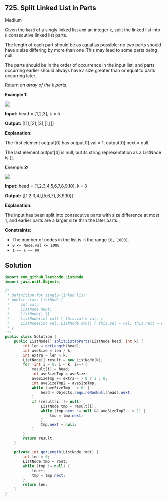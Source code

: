 ## 725\. Split Linked List in Parts

Medium

Given the `head` of a singly linked list and an integer `k`, split the linked list into `k` consecutive linked list parts.

The length of each part should be as equal as possible: no two parts should have a size differing by more than one. This may lead to some parts being null.

The parts should be in the order of occurrence in the input list, and parts occurring earlier should always have a size greater than or equal to parts occurring later.

Return _an array of the_ `k` _parts_.

**Example 1:**

![](https://assets.leetcode.com/uploads/2021/06/13/split1-lc.jpg)

**Input:** head = [1,2,3], k = 5

**Output:** [[1],[2],[3],[],[]]

**Explanation:** 

The first element output[0] has output[0].val = 1, output[0].next = null. 

The last element output[4] is null, but its string representation as a ListNode is [].

**Example 2:**

![](https://assets.leetcode.com/uploads/2021/06/13/split2-lc.jpg)

**Input:** head = [1,2,3,4,5,6,7,8,9,10], k = 3

**Output:** [[1,2,3,4],[5,6,7],[8,9,10]]

**Explanation:** 

The input has been split into consecutive parts with size difference at most 1, and earlier parts are a larger size than the later parts.

**Constraints:**

*   The number of nodes in the list is in the range `[0, 1000]`.
*   `0 <= Node.val <= 1000`
*   `1 <= k <= 50`

## Solution

```java
import com_github_leetcode.ListNode;
import java.util.Objects;

/*
 * Definition for singly-linked list.
 * public class ListNode {
 *     int val;
 *     ListNode next;
 *     ListNode() {}
 *     ListNode(int val) { this.val = val; }
 *     ListNode(int val, ListNode next) { this.val = val; this.next = next; }
 * }
 */
public class Solution {
    public ListNode[] splitListToParts(ListNode head, int k) {
        int len = getLength(head);
        int aveSize = len / k;
        int extra = len % k;
        ListNode[] result = new ListNode[k];
        for (int i = 0; i < k; i++) {
            result[i] = head;
            int aveSizeTmp = aveSize;
            aveSizeTmp += extra-- > 0 ? 1 : 0;
            int aveSizeTmp2 = aveSizeTmp;
            while (aveSizeTmp-- > 0) {
                head = Objects.requireNonNull(head).next;
            }
            if (result[i] != null) {
                ListNode tmp = result[i];
                while (tmp.next != null && aveSizeTmp2-- > 1) {
                    tmp = tmp.next;
                }
                tmp.next = null;
            }
        }
        return result;
    }

    private int getLength(ListNode root) {
        int len = 0;
        ListNode tmp = root;
        while (tmp != null) {
            len++;
            tmp = tmp.next;
        }
        return len;
    }
}
```